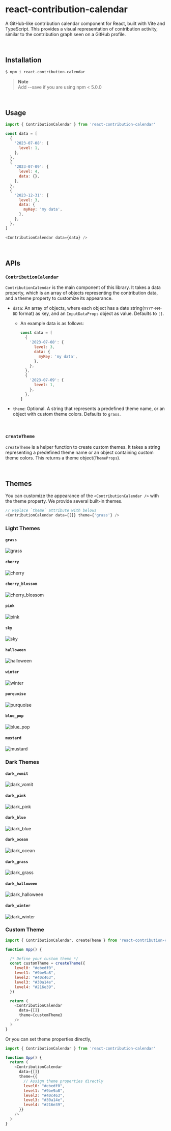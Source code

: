 # react-contribution-calendar
A GitHub-like contribution calendar component for React, built with Vite and TypeScript. This provides a visual representation of contribution activity, similar to the contribution graph seen on a GitHub profile.

<br />   

## Installation
```bash
$ npm i react-contribution-calendar
```
> **Note**  
> Add --save if you are using npm < 5.0.0

<br />

## Usage
```js
import { ContributionCalendar } from 'react-contribution-calendar'

const data = [
  {
    '2023-07-08': {
      level: 1,
    },
  },
  {
    '2023-07-09': {
      level: 4,
      data: {},
    },
  },
  {
    '2023-12-31': {
      level: 3,
      data: {
        myKey: 'my data',
      },
    },
  },
]

<ContributionCalendar data={data} />
```

<br />

## APIs
### `ContributionCalendar`
`ContributionCalendar` is the main component of this library. It takes a data property, which is an array of objects representing the contribution data, and a theme property to customize its appearance.

- `data`: An array of objects, where each object has a date string(`YYYY-MM-DD` format) as key, and an `InputDataProps` object as value. Defaults to `[]`.

  - An example data is as follows:
    ```javascript
    const data = [
      {
        '2023-07-08': {
          level: 3,
          data: {
            myKey: 'my data',
          },
        },
      },
      {
        '2023-07-09': {
          level: 1,
        },
      },
    ]
    ```
- `theme`: Optional. A string that represents a predefined theme name, or an object with custom theme colors. Defaults to `grass`.

<br />   

### `createTheme`
`createTheme` is a helper function to create custom themes. It takes a string representing a predefined theme name or an object containing custom theme colors. This returns a theme object(`ThemeProps`).

<br />   

## Themes
You can customize the appearance of the `<ContributionCalendar />` with the theme property. We provide several built-in themes.

```javascript
// Replace `theme` attribute with belows 
<ContributionCalendar data={[]} theme={'grass'} />
```

### Light Themes
#### `grass`
<img src="./images/grass.png" alt="grass" with=600 />

#### `cherry`
<img src="./images/cherry.png" alt="cherry" with=600 />

#### `cherry_blossom`
<img src="./images/cherry_blossom.png" alt="cherry_blossom" with=600 />

#### `pink`
<img src="./images/pink.png" alt="pink" with=600 />

#### `sky`
<img src="./images/sky.png" alt="sky" with=600 />

#### `halloween`
<img src="./images/halloween.png" alt="halloween" with=600 />

#### `winter`
<img src="./images/winter.png" alt="winter" with=600 />

#### `purquoise`
<img src="./images/purquoise.png" alt="purquoise" with=600 />

#### `blue_pop`
<img src="./images/blue_pop.png" alt="blue_pop" with=600 />

#### `mustard`
<img src="./images/mustard.png" alt="mustard" with=600 />

<br />   

### Dark Themes
#### `dark_vomit`
<img src="./images/dark_vomit.png" alt="dark_vomit" with=600 />

#### `dark_pink`
<img src="./images/dark_pink.png" alt="dark_pink" with=600 />

#### `dark_blue`
<img src="./images/dark_blue.png" alt="dark_blue" with=600 />

#### `dark_ocean`
<img src="./images/dark_ocean.png" alt="dark_ocean" with=600 />

#### `dark_grass`
<img src="./images/dark_grass.png" alt="dark_grass" with=600 />

#### `dark_halloween`
<img src="./images/dark_halloween.png" alt="dark_halloween" with=600 />

#### `dark_winter`
<img src="./images/dark_winter.png" alt="dark_winter" with=600 />

<br />   

### Custom Theme

```javascript
import { ContributionCalendar, createTheme } from 'react-contribution-calendar'

function App() {

  /* Define your custom theme */
  const customTheme = createTheme({
    level0: "#ebedf0",
    level1: "#9be9a8",
    level2: "#40c463",
    level3: "#30a14e",
    level4: "#216e39",
  })

  return (
    <ContributionCalendar
      data={[]}
      theme={customTheme}
    />
  )
}

```

Or you can set theme properties directly,

```javascript
import { ContributionCalendar } from 'react-contribution-calendar'

function App() {
  return (
    <ContributionCalendar
      data={[]}
      theme={{
        // Assign theme properties directly
        level0: "#ebedf0",
        level1: "#9be9a8",
        level2: "#40c463",
        level3: "#30a14e",
        level4: "#216e39",
      }}
    />
  )
}
```
